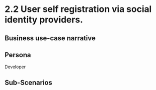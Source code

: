 # 2.2 User self registration via social identity providers. 

## Business use-case narrative


## Persona
Developer

## Sub-Scenarios

